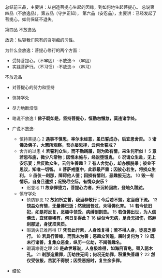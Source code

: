 总结前三品，主要讲：从创造菩提心生起的因缘，到如何地生起菩提心。
总说第四品（不放逸品），第五品（守护正知）， 第六品（安忍品），主要讲：已经发起了菩提心，如何保证不退失。

第四品 不放逸品

放逸：纵容我们原有的贪嗔痴的习性。

为什么会放逸：菩提心修行的两个方面：

- 受持菩提心。（不牢固）-不放逸-> （牢固）
- 实践菩萨行。（不习惯）-不放逸-> （串习）

不放逸品

- 对菩提心的努力和坚持
- 慎持学处
- 尽力地断烦恼

- 略说不放逸
  1 **佛子既如是，坚持菩提心，恒勤勿懈怠，莫违诸学处。**
- 广说不放逸:
  - 慎持菩提心
    2 **遇事不慎思，率尔未经意，虽已誓成办，后宜思舍否。**
    3 **诸佛及佛子，大慧所观察，吾亦屡思择，云何舍誓戒？**
  - 舍弃的过患
    4 **若誓利众生，而不勤践履，则为欺有情，来生何所似！**
    5 **意若思布施，微少凡常物；因悭未施与，经说堕饿鬼。**
    6 **况请众生赴，无上安乐宴；后反欺众生，云何生善趣？**
    7 **有人舍觉心，却办解脱果；彼业不思议，知唯一切智。**
    8 **菩萨戒堕中，此罪最严重；因彼心若生，将损众生利。**
    9 **虽仅一刹那，障碍他人德；因损有情利，恶趣报无边。**
    10 **毁一有情乐，自身且遭损；况毁尽空际，有情众安乐？**
    - 迟登地
      11 **故杂罪堕力，菩提心力者，升沉轮回故，登地久蹉跎。**
  - 慎守学处
    - 慎防罪恶
      12 **故如所立誓，我当恭敬行；今后若不勉，定当趋下流。**
      13 **饶益众有情，无量佛已逝；然我因昔过，未得佛化育。**
      14 **若今依旧犯，如是将反复，恶趣中领受，病缚剖割苦。**
      15 **若值佛出世，为人信佛法，宜修善稀有，何日复得此？**
      16 **纵似今无病，足食无损伤，然寿刹那逝，身犹须臾质。**
    - 暇满失已难再得
      17 **凭吾此行素，人身难复得；若不得人身，徒恶乏善行。**
      18 **若具行善缘，而我未为善；恶趣众苦逼，届时复何为？**
      19 **既未行诸善，复集众恶业，纵历一亿劫，不闻善趣名。**
    - 暇满难得之理
      20 **是故世尊说，人身极难得，如海目盲龟，颈入轭木孔。**
      21 **刹那造重罪，历劫住无间；何况无始罪，积重失善趣？**
      22 **然仅受彼报，苦犹不得脱；因受恶报时，复生余多罪。**
- 结论
